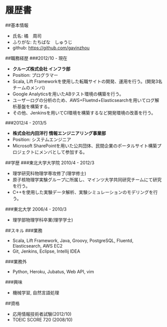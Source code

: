 履歴書
===============

##基本情報

*    氏名: 橘　周司
*    ふりがな: たちばな　しゅうじ
*    github: https://github.com/gavinzhou


##職務経歴
###2012/10 - 現在
- **クルーズ株式会社 インフラ部**
- Position: プログラマー
- Scala, Lift Frameworkを使用した転職サイトの開発、運用を行う。(開発3名チームのメンバ)
- Google Analyticsを用いたABテスト環境の構築を行う。
- ユーザーログの分析のため、AWS+Fluetnd+Elasticsearchを用いてログ解析基盤を構築する。
- その他、Jenkinsを用いてCI環境を構築するなど開発環境の改善を行う。

###2012/4 - 2013/5
- **株式会社内田洋行 情報エンジニアリング事業部**
- Position: システムエンジニア
- Microsoft SharePointを用いた公共団体、民間企業のポータルサイト構築プロジェクトにメンバとして参加する。

##学歴
###東北大学大学院 2010/4 - 2012/3
- 理学研究科物理学専攻修了(理学修士)
- 原子核物理学実験グループに所属し、マインツ大学共同研究チームにて研究を行う。
- C++を使用した実験データ解析、実験シミュレーションのモデリングを行う。

###東北大学 2006/4 - 2010/3
-   理学部物理学科卒業(理学学士)

##スキル
###業務
*   Scala, Lift Framework, Java, Groovy, PostgreSQL, Fluentd, Elasticsearch, AWS EC2
*   Git, Jenkins, Eclipse, Intellij IDEA

###業務外
*   Python, Heroku, Jubatus, Web API, vim

###興味
*   機械学習, 自然言語処理

##資格

*   応用情報技術者試験(2012/10)
*   TOEIC SCORE 720 (2008/10)

